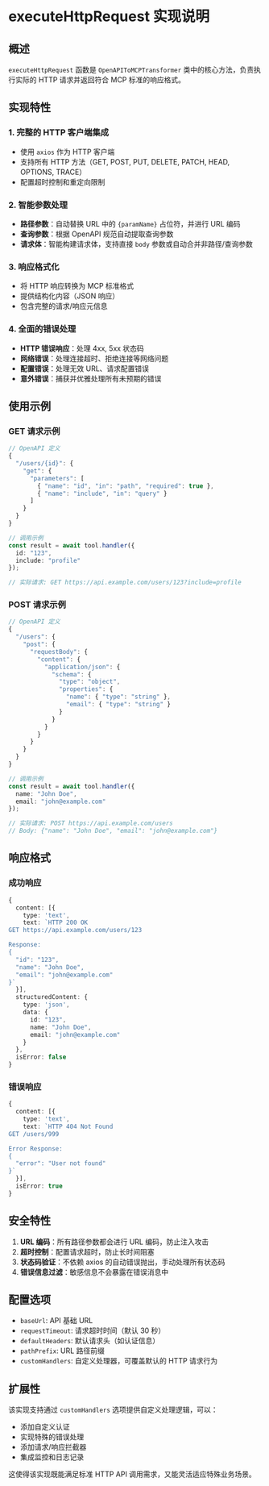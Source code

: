 # executeHttpRequest 实现说明

## 概述

`executeHttpRequest` 函数是 `OpenAPIToMCPTransformer` 类中的核心方法，负责执行实际的 HTTP 请求并返回符合 MCP 标准的响应格式。

## 实现特性

### 1. 完整的 HTTP 客户端集成
- 使用 `axios` 作为 HTTP 客户端
- 支持所有 HTTP 方法（GET, POST, PUT, DELETE, PATCH, HEAD, OPTIONS, TRACE）
- 配置超时控制和重定向限制

### 2. 智能参数处理
- **路径参数**：自动替换 URL 中的 `{paramName}` 占位符，并进行 URL 编码
- **查询参数**：根据 OpenAPI 规范自动提取查询参数
- **请求体**：智能构建请求体，支持直接 `body` 参数或自动合并非路径/查询参数

### 3. 响应格式化
- 将 HTTP 响应转换为 MCP 标准格式
- 提供结构化内容（JSON 响应）
- 包含完整的请求/响应元信息

### 4. 全面的错误处理
- **HTTP 错误响应**：处理 4xx, 5xx 状态码
- **网络错误**：处理连接超时、拒绝连接等网络问题
- **配置错误**：处理无效 URL、请求配置错误
- **意外错误**：捕获并优雅处理所有未预期的错误

## 使用示例

### GET 请求示例
```typescript
// OpenAPI 定义
{
  "/users/{id}": {
    "get": {
      "parameters": [
        { "name": "id", "in": "path", "required": true },
        { "name": "include", "in": "query" }
      ]
    }
  }
}

// 调用示例
const result = await tool.handler({
  id: "123",
  include: "profile"
});

// 实际请求: GET https://api.example.com/users/123?include=profile
```

### POST 请求示例
```typescript
// OpenAPI 定义
{
  "/users": {
    "post": {
      "requestBody": {
        "content": {
          "application/json": {
            "schema": {
              "type": "object",
              "properties": {
                "name": { "type": "string" },
                "email": { "type": "string" }
              }
            }
          }
        }
      }
    }
  }
}

// 调用示例
const result = await tool.handler({
  name: "John Doe",
  email: "john@example.com"
});

// 实际请求: POST https://api.example.com/users
// Body: {"name": "John Doe", "email": "john@example.com"}
```

## 响应格式

### 成功响应
```typescript
{
  content: [{
    type: 'text',
    text: `HTTP 200 OK
GET https://api.example.com/users/123

Response:
{
  "id": "123",
  "name": "John Doe",
  "email": "john@example.com"
}`
  }],
  structuredContent: {
    type: 'json',
    data: {
      id: "123",
      name: "John Doe", 
      email: "john@example.com"
    }
  },
  isError: false
}
```

### 错误响应
```typescript
{
  content: [{
    type: 'text',
    text: `HTTP 404 Not Found
GET /users/999

Error Response:
{
  "error": "User not found"
}`
  }],
  isError: true
}
```

## 安全特性

1. **URL 编码**：所有路径参数都会进行 URL 编码，防止注入攻击
2. **超时控制**：配置请求超时，防止长时间阻塞
3. **状态码验证**：不依赖 axios 的自动错误抛出，手动处理所有状态码
4. **错误信息过滤**：敏感信息不会暴露在错误消息中

## 配置选项

- `baseUrl`: API 基础 URL
- `requestTimeout`: 请求超时时间（默认 30 秒）
- `defaultHeaders`: 默认请求头（如认证信息）
- `pathPrefix`: URL 路径前缀
- `customHandlers`: 自定义处理器，可覆盖默认的 HTTP 请求行为

## 扩展性

该实现支持通过 `customHandlers` 选项提供自定义处理逻辑，可以：
- 添加自定义认证
- 实现特殊的错误处理
- 添加请求/响应拦截器
- 集成监控和日志记录

这使得该实现既能满足标准 HTTP API 调用需求，又能灵活适应特殊业务场景。
